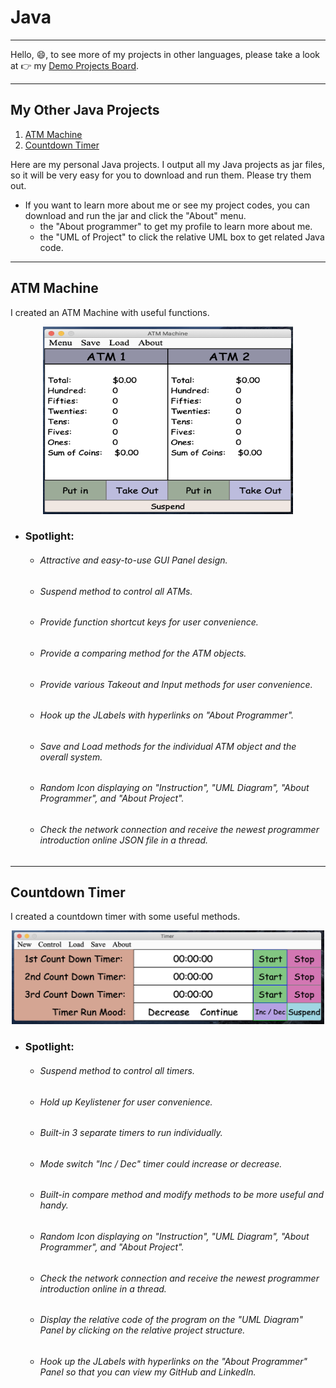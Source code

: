 # Java
---
Hello, 😄, to see more of my projects in other languages, please take a look at 👉 my [Demo Projects Board](https://github.com/RunquanYe/DemoProjects).

---
## My Other Java Projects
1. [ATM Machine](#atm-machine)
2. [Countdown Timer](#countdown-timer) 

Here are my personal Java projects. I output all my Java projects as jar files, so it will be very easy for you to download and run them. Please try them out. 

+ If you want to learn more about me or see my project codes, you can download and run the jar and click the "About" menu.
  - the "About programmer" to get my profile to learn more about me. 
  - the "UML of Project" to click the relative UML box to get related Java code. 

---


## ATM Machine
I created an ATM Machine with useful functions.

<p align="center"><img width="400" height="300" src="https://github.com/RunquanYe/JavaWarehouse/blob/main/img/ATM_Machine.PNG"/></p>

+ ### Spotlight:
    - ###### Attractive and easy-to-use GUI Panel design.
    - ###### Suspend method to control all ATMs.
    - ###### Provide function shortcut keys for user convenience.
    - ###### Provide a comparing method for the ATM objects.	
    - ###### Provide various Takeout and Input methods for user convenience.       
    - ###### Hook up the JLabels with hyperlinks on "About Programmer".
    - ###### Save and Load methods for the individual ATM object and the overall system.
    - ###### Random Icon displaying on "Instruction", "UML Diagram", "About Programmer", and "About Project".
    - ###### Check the network connection and receive the newest programmer introduction online JSON file in a thread.
---

## Countdown Timer
I created a countdown timer with some useful methods.

<p align="center"><img width="500" height="150" src="https://github.com/RunquanYe/JavaWarehouse/blob/main/img/Timer_01.PNG"/></p>

+ ### Spotlight:
    - ###### Suspend method to control all timers.
    - ###### Hold up Keylistener for user convenience.
    - ###### Built-in 3 separate timers to run individually.
    - ###### Mode switch "Inc / Dec" timer could increase or decrease.
    - ###### Built-in compare method and modify methods to be more useful and handy. 
    - ###### Random Icon displaying on "Instruction", "UML Diagram", "About Programmer", and "About Project".
    - ###### Check the network connection and receive the newest programmer introduction online in a thread.
    - ###### Display the relative code of the program on the "UML Diagram" Panel by clicking on the relative project structure.
    - ###### Hook up the JLabels with hyperlinks on the "About Programmer" Panel so that you can view my GitHub and LinkedIn.

